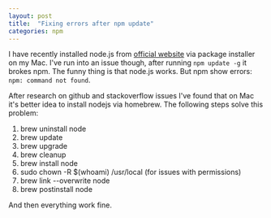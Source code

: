 ```yaml
---
layout: post
title:  "Fixing errors after npm update"
categories: npm
---
```


I have recently installed node.js from <a href="https://nodejs.org" target="_blank">official website</a> via package installer on my Mac. I've run into an issue though, after running ``npm update -g`` it brokes npm. The funny thing is that node.js works. But npm show errors:
``npm: command not found``.

After research on github and stackoverflow issues I've found that on Mac it's better idea to install nodejs via homebrew.
The following steps solve this problem:

1. brew uninstall node
2. brew update
3. brew upgrade
4. brew cleanup
5. brew install node
6. sudo chown -R $(whoami) /usr/local (for issues with permissions)
7. brew link --overwrite node
8. brew postinstall node

And then everything work fine.

